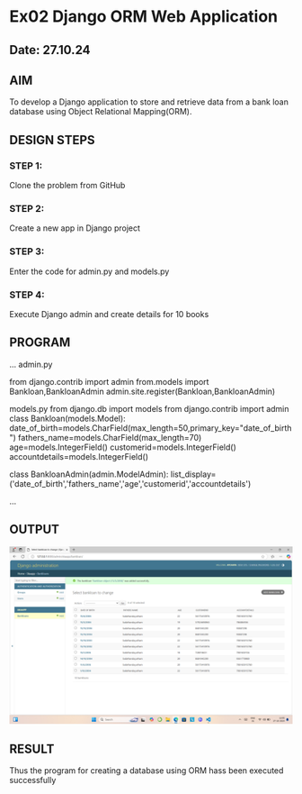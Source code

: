 # Ex02 Django ORM Web Application
## Date: 27.10.24

## AIM
To develop a Django application to store and retrieve data from a bank loan database using Object Relational Mapping(ORM).




## DESIGN STEPS

### STEP 1:
Clone the problem from GitHub

### STEP 2:
Create a new app in Django project

### STEP 3:
Enter the code for admin.py and models.py

### STEP 4:
Execute Django admin and create details for 10 books

## PROGRAM
...
admin.py

from django.contrib import admin
from.models import Bankloan,BankloanAdmin
admin.site.register(Bankloan,BankloanAdmin)

models.py
from django.db import models
from django.contrib import admin
class Bankloan(models.Model):
  date_of_birth=models.CharField(max_length=50,primary_key="date_of_birth")
  fathers_name=models.CharField(max_length=70)
  age=models.IntegerField()
  customerid=models.IntegerField()
  accountdetails=models.IntegerField()


class BankloanAdmin(admin.ModelAdmin):
 list_display=('date_of_birth','fathers_name','age','customerid','accountdetails')

...



## OUTPUT
![alt text](<Screenshot (3).png>)


## RESULT
Thus the program for creating a database using ORM hass been executed successfully
